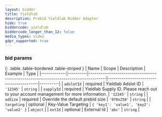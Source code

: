 ```yaml
---
layout: bidder
title: Yieldlab
description: Prebid Yieldlab Bidder Adapter
hide: true
biddercode: yieldlab
biddercode_longer_than_12: false
media_types: video
gdpr_supported: true
---
```




### bid params

{: .table .table-bordered .table-striped }
| Name        | Scope    | Description                                                                           | Example                                  | Type     |
|-------------|----------|---------------------------------------------------------------------------------------|------------------------------------------|----------|
| `adslotId`  | required | Yieldlab Adslot ID                                                                    | `'12345'`                                | `string` |
| `supplyId`  | required | Yieldlab Supply ID. Please reach out to your account management for more information. | `'12345'`                                | `string` |
| `adSize`    | required | Override the default prebid size                                                      | `'970x250'`                              | `string` |
| `targeting` | optional | Key-Value Targeting                                                                   | `{ 'key1': 'value1', 'key2': 'value2' }` | `object` |
| `extId`     | optional | External Id                                                                           | `'abc'`                                  | `string` |
